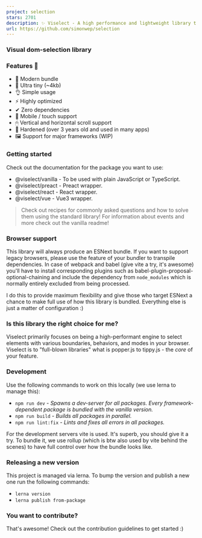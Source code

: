 ```yaml
---
project: selection
stars: 2701
description: ✨ Viselect - A high performance and lightweight library to add a visual way of selecting elements, just like on your Desktop. Zero dependencies, super small. Support for major frameworks!
url: https://github.com/simonwep/selection
---
```


### 

### Visual dom-selection library

### Features 🤘

-   🌟 Modern bundle
-   🔩 Ultra tiny (~4kb)
-   👌 Simple usage
-   ⚡ Highly optimized
-   ✔ Zero dependencies
-   📱 Mobile / touch support
-   🖱 Vertical and horizontal scroll support
-   💪 Hardened (over 3 years old and used in many apps)
-   🖼 Support for major frameworks (WIP)

### Getting started

Check out the documentation for the package you want to use:

-   @viselect/vanilla - To be used with plain JavaScript or TypeScript.
-   @viselect/preact - Preact wrapper.
-   @viselect/react - React wrapper.
-   @viselect/vue - Vue3 wrapper.

> Check out recipes for commonly asked questions and how to solve them using the standard library! For information about events and more check out the vanilla readme!

### Browser support

This library will always produce an ESNext bundle. If you want to support legacy browsers, please use the feature of your bundler to transpile dependencies. In case of webpack and babel (give vite a try, it's awesome) you'll have to install corresponding plugins such as babel-plugin-proposal-optional-chaining and include the dependency from `node_modules` which is normally entirely excluded from being processed.

I do this to provide maximum flexibility and give those who target ESNext a chance to make full use of how this library is bundled. Everything else is just a matter of configuration :)

### Is this library the right choice for me?

Viselect primarily focuses on being a high-performant engine to select elements with various boundaries, behaviors, and modes in your browser. Viselect is to "full-blown libraries" what is popper.js to tippy.js - the _core_ of your feature.

### Development

Use the following commands to work on this locally (we use lerna to manage this):

-   `npm run dev` _\- Spawns a dev-server for all packages. Every framework-dependent package is bundled with the vanilla version._
-   `npm run build` _\- Builds all packages in parallel._
-   `npm run lint:fix` _\- Lints and fixes all errors in all packages._

For the development servers vite is used. It's superb, you should give it a try. To bundle it, we use rollup (which is btw also used by vite behind the scenes) to have full control over how the bundle looks like.

### Releasing a new version

This project is managed via lerna. To bump the version and publish a new one run the following commands:

-   `lerna version`
-   `lerna publish from-package`

### You want to contribute?

That's awesome! Check out the contribution guidelines to get started :)
